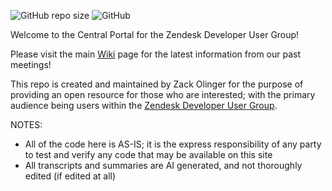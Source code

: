 ![GitHub repo size](https://img.shields.io/github/repo-size/whitelotusapps/zendesk-developer-user-group)
![GitHub](https://img.shields.io/github/license/whitelotusapps/zendesk-developer-user-group)

Welcome to the Central Portal for the Zendesk Developer User Group!

Please visit the main [Wiki](https://github.com/whitelotusapps/zendesk-developer-user-group/wiki) page for the latest information from our past meetings!

This repo is created and maintained by Zack Olinger for the purpose of providing an open resource for those who are interested; with the primary audience being users within the [Zendesk Developer User Group](https://usergroups.zendesk.com/developer-user-group/).

NOTES:
- All of the code here is AS-IS; it is the express responsibility of any party to test and verify any code that may be available on this site
- All transcripts and summaries are AI generated, and not thoroughly edited (if edited at all)


